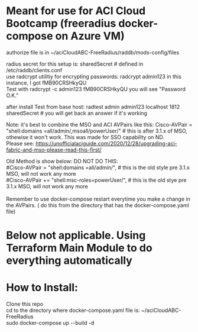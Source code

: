 # Meant for use for ACI Cloud Bootcamp (freeradius docker-compose on Azure VM)


  authorize file is in ~/aciCloudABC-FreeRadius/raddb/mods-config/files

 radius secret for this setup is:     sharedSecret    # defined in /etc/raddb/clients.conf <br>
 use radcrypt utilitiy for encrypting passwords:     radcrypt admin123       in this instance, I got fMB90CRSHkyQU <br>
 Test with radcrypt -c admin123 fMB90CRSHkyQU         you will see "Password O.K." <br>

 after install Test from base host: radtest admin admin123 localhost 1812 sharedSecret          # you will get back an answer if it's working <br>

 Note:   it's best to combine the MSO and ACI  AVPairs like this:  Cisco-AVPair = "shell:domains =all/admin/,msoall/powerUser/"   # this is after 3.1.x of MSO, othewise it won't work.  This was made for SSO capability on ND. <br>
 Please see: https://unofficialaciguide.com/2020/12/28/upgrading-aci-fabric-and-mso-please-read-this-first/  <br>

 Old Method is show below:   DO NOT DO THIS: <br>
        #Cisco-AVPair = "shell:domains =all/admin/",   # this is the old style pre 3.1.x MSO,  will not work any more <br>
        #Cisco-AVPair += "shell:msc-roles=powerUser/", # this is the old stye pre 3.1.x MSO, will not work any more <br>
<br>
 Remember to use docker-compose restart everytime you make a change in the AVPairs. ( do this from the directory that has the docker-compose.yaml file) <br>



# Below not applicable. Using Terraform Main Module to do everything automatically
#  How to Install:  <br>
   Clone this repo <br>
   cd to the directory where docker-compose.yaml file is:  ~/aciCloudABC-FreeRadius <br>
   sudo docker-compose up --build -d  <br>

